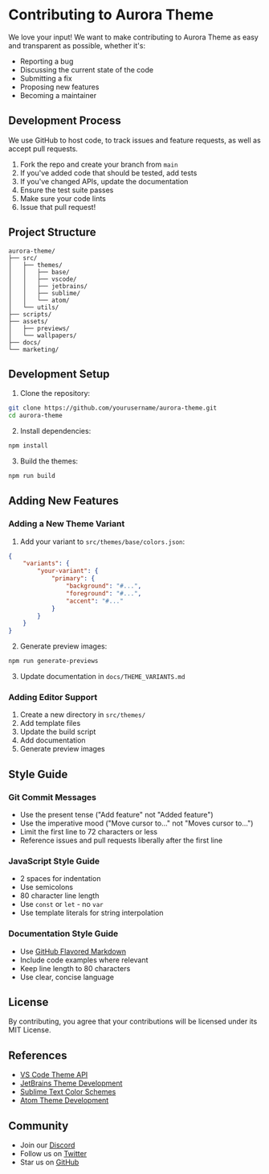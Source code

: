 # Contributing to Aurora Theme

We love your input! We want to make contributing to Aurora Theme as easy and transparent as possible, whether it's:

- Reporting a bug
- Discussing the current state of the code
- Submitting a fix
- Proposing new features
- Becoming a maintainer

## Development Process

We use GitHub to host code, to track issues and feature requests, as well as accept pull requests.

1. Fork the repo and create your branch from `main`
2. If you've added code that should be tested, add tests
3. If you've changed APIs, update the documentation
4. Ensure the test suite passes
5. Make sure your code lints
6. Issue that pull request!

## Project Structure

```
aurora-theme/
├── src/
│   ├── themes/
│   │   ├── base/
│   │   ├── vscode/
│   │   ├── jetbrains/
│   │   ├── sublime/
│   │   └── atom/
│   └── utils/
├── scripts/
├── assets/
│   ├── previews/
│   └── wallpapers/
├── docs/
└── marketing/
```

## Development Setup

1. Clone the repository:
```bash
git clone https://github.com/yourusername/aurora-theme.git
cd aurora-theme
```

2. Install dependencies:
```bash
npm install
```

3. Build the themes:
```bash
npm run build
```

## Adding New Features

### Adding a New Theme Variant

1. Add your variant to `src/themes/base/colors.json`:
```json
{
    "variants": {
        "your-variant": {
            "primary": {
                "background": "#...",
                "foreground": "#...",
                "accent": "#..."
            }
        }
    }
}
```

2. Generate preview images:
```bash
npm run generate-previews
```

3. Update documentation in `docs/THEME_VARIANTS.md`

### Adding Editor Support

1. Create a new directory in `src/themes/`
2. Add template files
3. Update the build script
4. Add documentation
5. Generate preview images

## Style Guide

### Git Commit Messages

- Use the present tense ("Add feature" not "Added feature")
- Use the imperative mood ("Move cursor to..." not "Moves cursor to...")
- Limit the first line to 72 characters or less
- Reference issues and pull requests liberally after the first line

### JavaScript Style Guide

- 2 spaces for indentation
- Use semicolons
- 80 character line length
- Use `const` or `let` - no `var`
- Use template literals for string interpolation

### Documentation Style Guide

- Use [GitHub Flavored Markdown](https://guides.github.com/features/mastering-markdown/)
- Include code examples where relevant
- Keep line length to 80 characters
- Use clear, concise language

## License

By contributing, you agree that your contributions will be licensed under its MIT License.

## References

- [VS Code Theme API](https://code.visualstudio.com/api/references/theme-color)
- [JetBrains Theme Development](https://plugins.jetbrains.com/docs/intellij/themes.html)
- [Sublime Text Color Schemes](https://www.sublimetext.com/docs/color_schemes.html)
- [Atom Theme Development](https://flight-manual.atom.io/hacking-atom/sections/creating-a-theme/)

## Community

- Join our [Discord](https://discord.gg/aurora-theme)
- Follow us on [Twitter](https://twitter.com/aurora_theme)
- Star us on [GitHub](https://github.com/aurora-theme)
